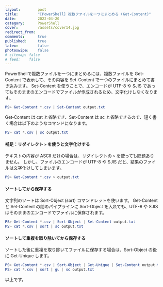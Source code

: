 ```yaml
---
layout:        post
title:         "[PowerShell] 複数ファイルを一つにまとめる (Get-Content)"
date:          2022-04-20
category:      PowerShell
cover:         /assets/cover14.jpg
redirect_from:
comments:      true
published:     true
latex:         false
photoswipe:    false
# sitemap: false
# feed:    false
---
```


PowerShellで複数ファイルを一つにまとめるには、複数ファイルを Get-Content で表示して、その内容を Set-Content で一つのファイルにまとめて書き込みます。
Set-Content を使うことで、エンコードが UTF-8 や SJIS であってもそのままのエンコードでファイルが作成されるため、文字化けしなくなります。

```ps1
PS> Get-Content *.csv | Set-Content output.txt
```

Get-Content は cat と省略でき、Set-Content は sc と省略できるので、短く書く場合は以下のようなコマンドになります。

```ps1
PS> cat *.csv | sc output.txt
```

#### 補足：リダイレクト `>` を使うと文字化けする
テキストの内容が ASCII だけの場合は、リダイレクトの `>` を使っても問題ありません。
しかし、ファイルのエンコードが UTF-8 や SJIS だと、結果のファイルは文字化けしてしまいます。
```ps1
PS> Get-Content *.csv > output.txt
```

#### ソートしてから保存する
文字列のソートは Sort-Object (sort) コマンドレットを使います。
Get-Content と Set-Content の間のパイプラインに Sort-Object を入れても、UTF-8 や SJIS はそのままのエンコードでファイルに保存されます。
```ps1
PS> Get-Content *.csv | Sort-Object | Set-Content output.txt
PS> cat *.csv | sort | sc output.txt
```

#### ソートして重複を取り除いてから保存する
ソートした後に重複を取り除いてファイルに保存する場合は、Sort-Object の後に Get-Unique します。
```ps1
PS> Get-Content *.csv | Sort-Object | Get-Unique | Set-Content output.txt
PS> cat *.csv | sort | gu | sc output.txt
```

以上です。
